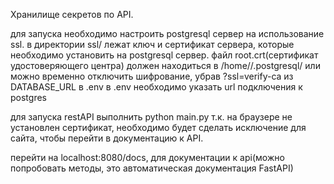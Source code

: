 Хранилище секретов по API.


для запуска необходимо настроить postgresql сервер на использование ssl.
в директории ssl/ лежат ключ и сертификат сервера, которые необходимо установить на postgresql сервер.
файл root.crt(сертификат удостоверяющего центра) должен находиться в /home/<user>/.postgresql/
или можно временно отключить шифрование, убрав ?ssl=verify-ca из DATABASE_URL в .env
в .env необходимо указать url подключения к postgres

для запуска restAPI выполнить python main.py
т.к. на браузере не установлен сертификат, необходимо будет сделать исключение для сайта,
чтобы перейти в документацию к API.

перейти на localhost:8080/docs, для документации к api(можно попробовать методы, это автоматическая документация FastAPI)